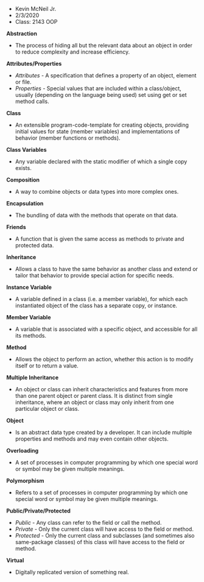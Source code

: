 * Kevin McNeil Jr.
* 2/3/2020
* Class: 2143 OOP

**Abstraction**
- The process of hiding all but the relevant data about an object in order to reduce complexity and increase efficiency.

**Attributes/Properties**
- *Attributes* - A specification that defines a property of an object, element or file.
- *Properties* - Special values that are included within a class/object, usually (depending on the language being used) set using get or set method calls.

**Class**
- An extensible program-code-template for creating objects, providing initial values for state (member variables) and implementations of behavior (member functions or methods).

**Class Variables**
- Any variable declared with the static modifier of which a single copy exists.

**Composition**
- A way to combine objects or data types into more complex ones.

**Encapsulation**
- The bundling of data with the methods that operate on that data.

**Friends**
- A function that is given the same access as methods to private and protected data.

**Inheritance**
- Allows a class to have the same behavior as another class and extend or tailor that behavior to provide special action for specific needs.

**Instance Variable**
- A variable defined in a class (i.e. a member variable), for which each instantiated object of the class has a separate copy, or instance.

**Member Variable**
- A variable that is associated with a specific object, and accessible for all its methods.

**Method**
- Allows the object to perform an action, whether this action is to modify itself or to return a value.

**Multiple Inheritance**
- An object or class can inherit characteristics and features from more than one parent object or parent class. It is distinct from single inheritance, where an object or class may only inherit from one particular object or class.

**Object**
- Is an abstract data type created by a developer. It can include multiple properties and methods and may even contain other objects.

**Overloading**
- A set of processes in computer programming by which one special word or symbol may be given multiple meanings.

**Polymorphism**
- Refers to a set of processes in computer programming by which one special word or symbol may be given multiple meanings.

**Public/Private/Protected**
- *Public* - Any class can refer to the field or call the method.
- *Private* - Only the current class will have access to the field or method.
- *Protected* - Only the current class and subclasses (and sometimes also same-package classes) of this class will have access to the field or method.

**Virtual**
- Digitally replicated version of something real.